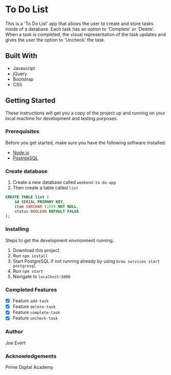 # To Do List

This is a 'To Do List' app that allows the user to create and store tasks inside of a database. Each task has an option to 'Complete' or 'Delete'. When a task is completed, the visual representation of the task updates and gives the user the option to 'Uncheck' the task.

## Built With

* Javascript
* jQuery
* Bootstrap
* CSS

## Getting Started

These instructions will get you a copy of the project up and running on your local machine for development and testing purposes.

### Prerequisites

Before you get started, make sure you have the following software installed:

- [Node.js](https://nodejs.org/en/)
- [PostrgeSQL](https://www.postgresql.org/)

### Create database

1. Create a new database called `weekend-to-do-app`
2. Then create a table called `list`

```SQL
CREATE TABLE list (
    id SERIAL PRIMARY KEY,
    item VARCHAR (100) NOT NULL,
	status BOOLEAN DEFAULT FALSE
);
```

### Installing

Steps to get the development environment running.

1. Download this project.
2. Run `npm install`
3. Start PostgreSQL if not running already by using `brew services start postgresql`
4. Run `npm start`
5. Navigate to `localhost:5000`

### Completed Features

- [x] Feature `add-task`
- [x] Feature `delete-task`
- [x] Feature `complete-task`
- [x] Feature `uncheck-task`

### Author

Joe Evert

### Acknowledgements

Prime Digital Academy